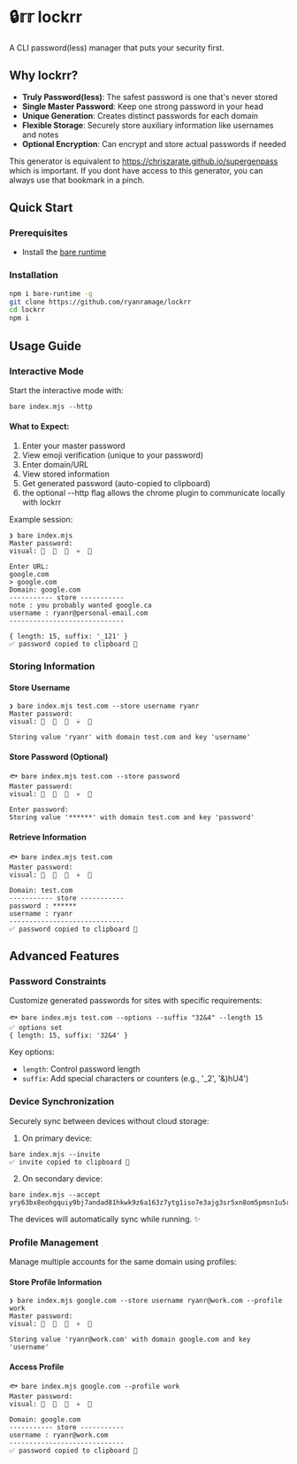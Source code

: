 # 🔒𝕣𝕣 lockrr

A CLI password(less) manager that puts your security first.

## Why lockrr?

- **Truly Password(less)**: The safest password is one that's never stored
- **Single Master Password**: Keep one strong password in your head
- **Unique Generation**: Creates distinct passwords for each domain
- **Flexible Storage**: Securely store auxiliary information like usernames and notes
- **Optional Encryption**: Can encrypt and store actual passwords if needed

This generator is equivalent to https://chriszarate.github.io/supergenpass which is important. 
If you dont have access to this generator, you can always use that bookmark in a pinch.

## Quick Start

### Prerequisites
- Install the [bare runtime](https://docs.pears.com/bare-reference/overview)

### Installation
```bash
npm i bare-runtime -g
git clone https://github.com/ryanramage/lockrr
cd lockrr
npm i
```

## Usage Guide

### Interactive Mode

Start the interactive mode with:
```
bare index.mjs --http
```

#### What to Expect:
1. Enter your master password
2. View emoji verification (unique to your password)
3. Enter domain/URL
4. View stored information
5. Get generated password (auto-copied to clipboard)
6. the optional --http flag allows the chrome plugin to communicate locally with lockrr

Example session:
```
❯ bare index.mjs
Master password:
visual: 💢  🎁  🚀  💀  👼

Enter URL:
google.com
> google.com
Domain: google.com
----------- store -----------
note : you probably wanted google.ca
username : ryanr@personal-email.com
-----------------------------

{ length: 15, suffix: '_121' }
✅ password copied to clipboard 📝
```

### Storing Information

#### Store Username
```
❯ bare index.mjs test.com --store username ryanr
Master password:
visual: 💢  🎁  🚀  💀  👼

Storing value 'ryanr' with domain test.com and key 'username'
```

#### Store Password (Optional)
```
🐟 bare index.mjs test.com --store password
Master password:
visual: 💢  🎁  🚀  💀  👼

Enter password: 
Storing value '******' with domain test.com and key 'password'
```

#### Retrieve Information
```
🐟 bare index.mjs test.com
Master password:
visual: 💢  🎁  🚀  💀  👼

Domain: test.com
----------- store -----------
password : ******
username : ryanr
-----------------------------
✅ password copied to clipboard 📝
```

## Advanced Features

### Password Constraints
Customize generated passwords for sites with specific requirements:

```
🐟 bare index.mjs test.com --options --suffix "32&4" --length 15
✅ options set
{ length: 15, suffix: '32&4' }
```

Key options:
- `length`: Control password length
- `suffix`: Add special characters or counters (e.g., '_2', '&)hU4')

### Device Synchronization
Securely sync between devices without cloud storage:

1. On primary device:
```
bare index.mjs --invite
✅ invite copied to clipboard 📝
```

2. On secondary device:
```
bare index.mjs --accept yry63bx8eohgquiy9bj7andad81hkwk9z6a163z7ytg1iso7e3ajg3sr5xn8om5pmsn1u5r98kzh7rafmozci8yrnbgr1wibbpaiju8bnc
```

The devices will automatically sync while running. ✨

### Profile Management
Manage multiple accounts for the same domain using profiles:

#### Store Profile Information
```
❯ bare index.mjs google.com --store username ryanr@work.com --profile work
Master password:
visual: 💢  🎁  🚀  💀  👼

Storing value 'ryanr@work.com' with domain google.com and key 'username'
```

#### Access Profile
```
🐟 bare index.mjs google.com --profile work
Master password:
visual: 💢  🎁  🚀  💀  👼

Domain: google.com
----------- store -----------
username : ryanr@work.com
-----------------------------
✅ password copied to clipboard 📝
```


